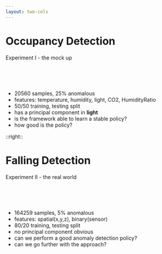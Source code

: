 ```yaml
---
layout: two-cols
---
```


# Occupancy Detection

Experiment I - the mock up

<br>
<br>
<br>


- 20560 samples, 25% anomalous
- features: temperature, humidity, light, CO2, HumidityRatio
- 50/50 training, testing split
- has a principal component in **light**
- is the framework able to learn a stable policy?
- how good is the policy?

::right::

# Falling Detection

Experiment II - the real world

<br>
<br>
<br>

- 164259 samples, 5% anomalous
- features: spatial(x,y,z), binary(sensor)
- 80/20 training, testing split
- no principal component obvious
- can we perform a good anomaly detection policy?
- can we go further with the approach?


<Bar title="Machine Learning for Safer Smart Environments"/>

<style>
.scroll{
    width: 80%;
    overflow-y: scroll;
}
</style>
